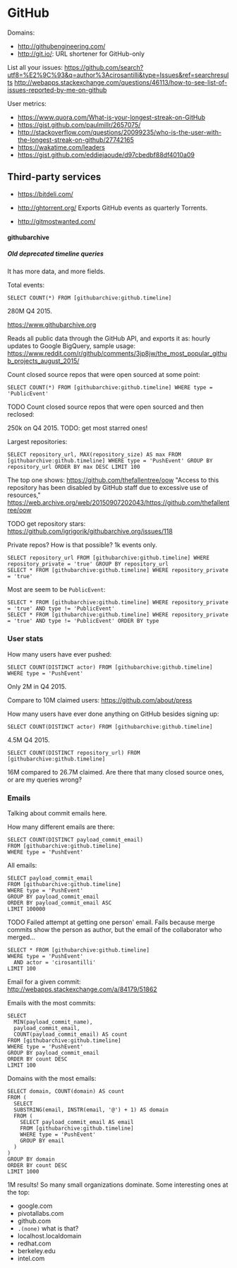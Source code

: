# GitHub

Domains:

- <http://githubengineering.com/>
- <http://git.io/>: URL shortener for GitHub-only

List all your issues: <https://github.com/search?utf8=%E2%9C%93&q=author%3Acirosantilli&type=Issues&ref=searchresults> <http://webapps.stackexchange.com/questions/46113/how-to-see-list-of-issues-reported-by-me-on-github>

User metrics:

- https://www.quora.com/What-is-your-longest-streak-on-GitHub
- https://gist.github.com/paulmillr/2657075/
- http://stackoverflow.com/questions/20099235/who-is-the-user-with-the-longest-streak-on-github/27742165
- https://wakatime.com/leaders
- https://gist.github.com/eddiejaoude/d97cbedbf88df4010a09

## Third-party services

- <https://bitdeli.com/>

- <http://ghtorrent.org/> Exports GitHub events as quarterly Torrents.

- <http://gitmostwanted.com/>

#### githubarchive

##### Old deprecated timeline queries

It has more data, and more fields.

Total events:

    SELECT COUNT(*) FROM [githubarchive:github.timeline]

280M Q4 2015.

<https://www.githubarchive.org>

Reads all public data through the GitHub API, and exports it as: hourly updates to Google BigQuery, sample usage: https://www.reddit.com/r/github/comments/3jp8jw/the_most_popular_github_projects_august_2015/

Count closed source repos that were open sourced at some point:

    SELECT COUNT(*) FROM [githubarchive:github.timeline] WHERE type = 'PublicEvent'

TODO Count closed source repos that were open sourced and then reclosed:

250k on Q4 2015. TODO: get most starred ones!

Largest repositories:

    SELECT repository_url, MAX(repository_size) AS max FROM [githubarchive:github.timeline] WHERE type = 'PushEvent' GROUP BY repository_url ORDER BY max DESC LIMIT 100

The top one shows: https://github.com/thefallentree/oow "Access to this repository has been disabled by GitHub staff due to excessive use of resources," https://web.archive.org/web/20150907202043/https://github.com/thefallentree/oow

TODO get repository stars: https://github.com/igrigorik/githubarchive.org/issues/118

Private repos? How is that possible? 1k events only.

    SELECT repository_url FROM [githubarchive:github.timeline] WHERE repository_private = 'true' GROUP BY repository_url
    SELECT * FROM [githubarchive:github.timeline] WHERE repository_private = 'true'

Most are seem to be `PublicEvent`:

    SELECT * FROM [githubarchive:github.timeline] WHERE repository_private = 'true' AND type != 'PublicEvent'
    SELECT * FROM [githubarchive:github.timeline] WHERE repository_private = 'true' AND type != 'PublicEvent' ORDER BY type

### User stats

How many users have ever pushed:

    SELECT COUNT(DISTINCT actor) FROM [githubarchive:github.timeline] WHERE type = 'PushEvent'

Only 2M in Q4 2015.

Compare to 10M claimed users: https://github.com/about/press

How many users have ever done anything on GitHub besides signing up:

    SELECT COUNT(DISTINCT actor) FROM [githubarchive:github.timeline]

4.5M Q4 2015.

    SELECT COUNT(DISTINCT repository_url) FROM [githubarchive:github.timeline]

16M compared to 26.7M claimed. Are there that many closed source ones, or are my queries wrong?

### Emails

Talking about commit emails here.

How many different emails are there:

    SELECT COUNT(DISTINCT payload_commit_email)
    FROM [githubarchive:github.timeline]
    WHERE type = 'PushEvent'

All emails:

    SELECT payload_commit_email
    FROM [githubarchive:github.timeline]
    WHERE type = 'PushEvent'
    GROUP BY payload_commit_email
    ORDER BY payload_commit_email ASC
    LIMIT 100000

TODO Failed attempt at getting one person' email. Fails because merge commits show the person as author, but the email of the collaborator who merged...

    SELECT * FROM [githubarchive:github.timeline]
    WHERE type = 'PushEvent'
      AND actor = 'cirosantilli'
    LIMIT 100

Email for a given commit: <http://webapps.stackexchange.com/a/84179/51862>

Emails with the most commits:

    SELECT
      MIN(payload_commit_name),
      payload_commit_email,
      COUNT(payload_commit_email) AS count
    FROM [githubarchive:github.timeline]
    WHERE type = 'PushEvent'
    GROUP BY payload_commit_email
    ORDER BY count DESC
    LIMIT 100

Domains with the most emails:

    SELECT domain, COUNT(domain) AS count
    FROM (
      SELECT
      SUBSTRING(email, INSTR(email, '@') + 1) AS domain
      FROM (
        SELECT payload_commit_email AS email
        FROM [githubarchive:github.timeline]
        WHERE type = 'PushEvent'
        GROUP BY email
      )
    )
    GROUP BY domain
    ORDER BY count DESC
    LIMIT 1000

1M results! So many small organizations dominate. Some interesting ones at the top:

- google.com
- pivotallabs.com
- github.com
- `.(none)` what is that?
- localhost.localdomain
- redhat.com
- berkeley.edu
- intel.com
